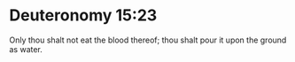 # Deuteronomy 15:23

Only thou shalt not eat the blood thereof; thou shalt pour it upon the ground as water.